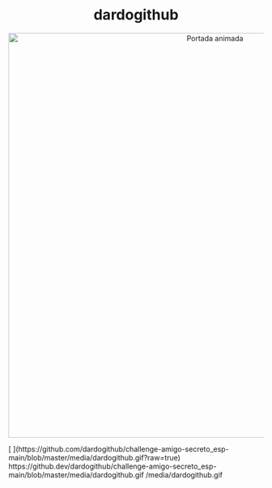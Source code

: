 <h1 align="center"> dardogithub </h1>
<p align="center">
  <img src="![D](https://github.com/user-attachments/assets/ff3e65ab-df8a-4d4f-b3cc-9ef9d40642c1)
" alt="Portada animada" width="800" />
</p>
[
](https://github.com/dardogithub/challenge-amigo-secreto_esp-main/blob/master/media/dardogithub.gif?raw=true)
https://github.dev/dardogithub/challenge-amigo-secreto_esp-main/blob/master/media/dardogithub.gif /media/dardogithub.gif
